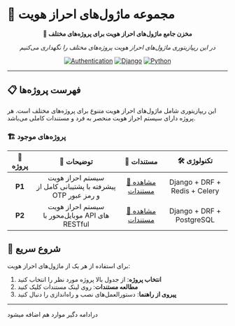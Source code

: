 # 🔐 مجموعه ماژول‌های احراز هویت

<div align="center">

**🚀 مخزن جامع ماژول‌های احراز هویت برای پروژه‌های مختلف**

*در این ریپازیتوری ماژول‌های احراز هویت پروژه‌های مختلف را نگهداری می‌کنیم*

[![Authentication](https://img.shields.io/badge/Authentication-Modules-blue?style=for-the-badge)](.)
[![Django](https://img.shields.io/badge/Django-092E20?style=for-the-badge&logo=django&logoColor=white)](https://djangoproject.com/)
[![Python](https://img.shields.io/badge/Python-3776AB?style=for-the-badge&logo=python&logoColor=white)](https://python.org/)

</div>

---

## 📋 **فهرست پروژه‌ها**

این ریپازیتوری شامل ماژول‌های احراز هویت متنوع برای پروژه‌های مختلف است. هر پروژه دارای سیستم احراز هویت منحصر به فرد و مستندات کاملی می‌باشد.

### 🏗️ **پروژه‌های موجود**

<div align="center">

| 📁 **پروژه** | 📝 **توضیحات** | 🔗 **مستندات** | 🛠️ **تکنولوژی** |
|:----------:|:-------------:|:-------------:|:---------------:|
| **P1** | سیستم احراز هویت پیشرفته با پشتیبانی کامل از OTP و رمز عبور | [📖 مشاهده مستندات](./P1/README.md) | Django + DRF + Redis + Celery |
| **P2** | سیستم احراز هویت موبایل‌محور با API های RESTful | [📖 مشاهده مستندات](./P2/README.md) | Django + DRF + PostgreSQL |

</div>

## 🚀 **شروع سریع**

برای استفاده از هر یک از ماژول‌های احراز هویت:

1. **انتخاب پروژه**: از جدول بالا پروژه مورد نظر را انتخاب کنید
2. **مطالعه مستندات**: روی لینک مستندات کلیک کنید
3. **پیروی از راهنما**: دستورالعمل‌های نصب و راه‌اندازی را دنبال کنید

---
درادامه دگیر موارد هم اضافه میشود
